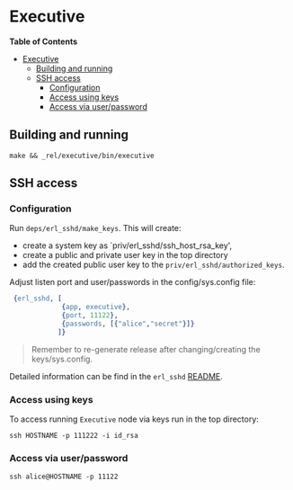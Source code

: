 # Executive

<!-- markdown-toc start - Don't edit this section. Run M-x markdown-toc/generate-toc again -->
**Table of Contents**

- [Executive](#executive)
    - [Building and running](#building-and-running)
    - [SSH access](#ssh-access)
        - [Configuration](#configuration)
        - [Access using keys](#access-using-keys)
        - [Access via user/password](#access-via-userpassword)

<!-- markdown-toc end -->

## Building and running

`make && _rel/executive/bin/executive`

## SSH access

### Configuration

Run `deps/erl_sshd/make_keys`. This will create:

* create a system key as `priv/erl_sshd/ssh_host_rsa_key',
* create a public and private user key in the top directory
* add the created public user key to the `priv/erl_sshd/authorized_keys`.

Adjust listen port and user/passwords in the config/sys.config file:

```erlang
 {erl_sshd, [
             {app, executive},
             {port, 11122},
             {passwords, [{"alice","secret"}]}
            ]}
```

> Remember to re-generate release after changing/creating the keys/sys.config.

Detailed information can be find in the `erl_sshd`
[README](https://github.com/marcsugiyama/erl_sshd).

### Access using keys

To access running `Executive` node via keys run in the top directory:

`ssh HOSTNAME -p 111222 -i id_rsa`

### Access via user/password

`ssh alice@HOSTNAME -p 11122`

